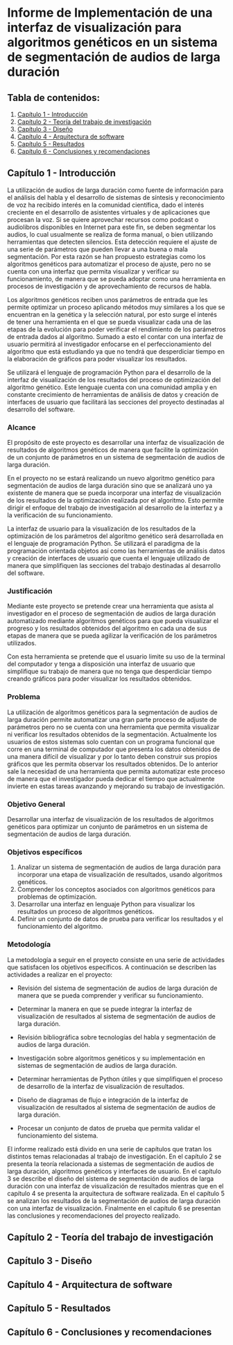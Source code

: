 # Informe de Implementación de una interfaz de visualización para algoritmos genéticos en un sistema de segmentación de audios de larga duración


 ## Tabla de contenidos:

 1. [Capítulo 1 - Introducción](#cap1)
 2. [Capítulo 2 - Teoría del trabajo de investigación](#cap2)
 3. [Capítulo 3 - Diseño](#cap3)
 4. [Capítulo 4 - Arquitectura de software](#cap4)
 5. [Capítulo 5 - Resultados](#cap5)
 6. [Capítulo 6 - Conclusiones y recomendaciones](#cap6)

 ## Capítulo 1 - Introducción <a name="cap1"></a>
 
 La utilización de audios de larga duración como fuente de información para el análisis del habla y el desarrollo de sistemas de síntesis y reconocimiento de voz ha recibido interés en la comunidad científica, dado el interés creciente en el desarrollo de asistentes virtuales y de aplicaciones que procesan la voz. Si se quiere aprovechar recursos como podcast o audiolibros disponibles en Internet para este fin, se deben segmentar los audios, lo cual usualmente se realiza de forma manual, o bien utilizando herramientas que detecten silencios. Esta detección requiere el ajuste de una serie de parámetros que pueden llevar a una buena o mala segmentación. Por esta razón se han propuesto estrategias como los algoritmos genéticos para automatizar el proceso de ajuste, pero no se cuenta con una interfaz que permita visualizar y verificar su funcionamiento, de manera que se pueda adoptar como una herramienta en procesos de investigación y de aprovechamiento de recursos de habla.
 
 Los algoritmos genéticos reciben unos parámetros de entrada que les permite optimizar un proceso aplicando métodos muy similares a los que se encuentran en la genética y la selección natural, por esto surge el interés de tener una herramienta en el que se pueda visualizar cada una de las etapas de la evolución para poder verificar el rendimiento de los parámetros de entrada dados al algoritmo. Sumado a esto el contar con una interfaz de usuario permitirá al investigador enfocarse en el perfeccionamiento del algoritmo que está estudiando ya que no tendrá que desperdiciar tiempo en la elaboración de gráficos para poder visualizar los resultados.
 
 Se utilizará el lenguaje de programación Python para el desarrollo de la interfaz de visualización de los resultados del proceso de optimización del algoritmo genético. Este lenguaje cuenta con una comunidad amplia y en constante crecimiento de herramientas de análisis de datos y creación de interfaces de usuario que facilitará las secciones del proyecto destinadas al desarrollo del software.
 
 ### Alcance
 
 El propósito de este proyecto es desarrollar una interfaz de visualización de resultados de algoritmos genéticos de manera que facilite la optimización de un conjunto de parámetros en un sistema de segmentación de audios de larga duración.
 
 En el proyecto no se estará realizando un nuevo algoritmo genético para segmentación de audios de larga duración sino que se analizará uno ya existente de manera que se pueda incorporar una interfaz de visualización de los resultados de la optimización realizada por el algoritmo. Esto permite dirigir el enfoque del trabajo de investigación al desarrollo de la interfaz y a la verificación de su funcionamiento.
 
 La interfaz de usuario para la visualización de los resultados de la optimización de los parámetros del algoritmo genético será desarrollada en el lenguaje de programación Python. Se utilizará el paradigma de la programación orientada objetos así como las herramientas de análisis datos y creación de interfaces de usuario que cuenta el lenguaje utilizado de manera que simplifiquen las secciones del trabajo destinadas al desarrollo del software.
 
 ### Justificación
 
 Mediante este proyecto se pretende crear una herramienta que asista al investigador en el proceso de segmentación de audios de larga duración automatizado mediante algoritmos genéticos para que pueda visualizar el progreso y los resultados obtenidos del algoritmo en cada una de sus etapas de manera que se pueda agilizar la verificación de los parámetros utilizados.
 
 Con esta herramienta se pretende que el usuario limite su uso de la terminal del computador y tenga a disposición una interfaz de usuario que simplifique su trabajo de manera que no tenga que desperdiciar tiempo creando gráficos para poder visualizar los resultados obtenidos.
 
 ### Problema
 
 La utilización de algoritmos genéticos para la segmentación de audios de larga duración permite automatizar una gran parte proceso de adjuste de parámetros pero no se cuenta con una herramienta que permita visualizar ni verificar los resultados obtenidos de la segmentación. Actualmente los usuarios de estos sistemas solo cuentan con un programa funcional que corre en una terminal de computador que presenta los datos obtenidos de una manera difícil de visualizar y por lo tanto deben construir sus propios gráficos que les permita observar los resultados obtenidos. De lo anterior sale la necesidad de una herramienta que permita automatizar este proceso de manera que el investigador pueda dedicar el tiempo que actualmente invierte en estas tareas avanzando y mejorando su trabajo de investigación.
 
 ### Objetivo General
 
 Desarrollar una interfaz de visualización de los resultados de algoritmos genéticos para optimizar un conjunto de parámetros en un sistema de segmentación de audios de larga duración.
 
 ### Objetivos específicos
 
 1. Analizar un sistema de segmentación de audios de larga duración para incorporar una etapa de visualización de resultados, usando algoritmos genéticos.
 2. Comprender los conceptos asociados con algoritmos genéticos para problemas de optimización.
 3. Desarrollar una interfaz en lenguaje Python para visualizar los resultados un proceso de algoritmos genéticos.
 4. Definir un conjunto de datos de prueba para verificar los resultados y el funcionamiento del algoritmo.
 
 ### Metodología
 
 La metodología a seguir en el proyecto consiste en una serie de actividades que satisfacen los objetivos específicos. A continuación se describen las actividades a realizar en el proyecto:
 
 - Revisión del sistema de segmentación de audios de larga duración de manera que se pueda comprender y verificar su funcionamiento.
 
 - Determinar la manera en que se puede integrar la interfaz de visualización de resultados al sistema de segmentación de audios de larga duración.
 
 - Revisión bibliográfica sobre tecnologías del habla y segmentación de audios de larga duración.
 
 - Investigación sobre algoritmos genéticos y su implementación en sistemas de segmentación de audios de larga duración.
 
 - Determinar herramientas de Python útiles y que simplifiquen el proceso de desarrollo de la interfaz de visualización de resultados.
 
 - Diseño de diagramas de flujo e integración de la interfaz de visualización de resultados al sistema de segmentación de audios de larga duración.
 
 - Procesar un conjunto de datos de prueba que permita validar el funcionamiento del sistema.
 
 El informe realizado está divido en una serie de capítulos que tratan los distintos temas relacionadas al trabajo de investigación. En el capítulo 2 se presenta la teoría relacionada a sistemas de segmentación de audios de larga duración, algoritmos genéticos y interfaces de usuario. En el capítulo 3 se describe el diseño del sistema de segmentación de audios de larga duración con una interfaz de visualización de resultados mientras que en el capítulo 4 se presenta la arquitectura de software realizada. En el capítulo 5 se analizan los resultados de la segmentación de audios de larga duración con una interfaz de visualización. Finalmente en el capítulo 6 se presentan las conclusiones y recomendaciones del proyecto realizado.
 
 ## Capítulo 2 - Teoría del trabajo de investigación <a name="cap2"></a>
 
 ## Capítulo 3 - Diseño <a name="cap3"></a>
 
 ## Capítulo 4 - Arquitectura de software <a name="cap4"></a>
 
 ## Capítulo 5 - Resultados <a name="cap5"></a>
 
 ## Capítulo 6 - Conclusiones y recomendaciones <a name="cap6"></a>
 

